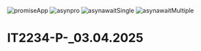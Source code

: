 ![promiseApp](https://github.com/user-attachments/assets/d64404fe-c871-4d49-b914-ac1aa8ddbaa8)
![asynpro](https://github.com/user-attachments/assets/92dd2109-fd14-484c-ae44-06982b33ca4a)
![asynawaitSingle](https://github.com/user-attachments/assets/b2f8e2fb-38c0-4ddf-ac10-89d463465d9d)
![asynawaitMultiple](https://github.com/user-attachments/assets/0d9e4a9b-0e76-4fc8-93aa-e5c42d3dbbb6)
# IT2234-P-_03.04.2025
